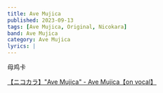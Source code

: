 ```yaml
---
title: Ave Mujica
published: 2023-09-13
tags: [Ave Mujica, Original, Nicokara]
band: Ave Mujica
category: Ave Mujica
lyrics: |
---
```

母鸡卡

<summary>
    <a href="https://www.bilibili.com/video/BV1XH4y1S7gg/">
        【ニコカラ】"Ave Mujica" - Ave Mujica【on vocal】
    </a>
</summary>
